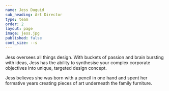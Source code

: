```yaml
---
name: Jess Duguid
sub_heading: Art Director
type: team
order: 2
layout: page
image: jess.jpg
published: false
cont_size: --s
---
```


Jess&nbsp;oversees all things design. With buckets of passion and brain bursting with ideas, Jess&nbsp;has the ability to synthesise your complex corporate objectives into unique, targeted design concept.

Jess believes she was born with a pencil in one hand and spent her formative years creating pieces of art underneath the&nbsp;family&nbsp;furniture.
